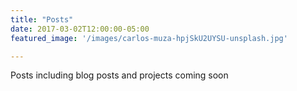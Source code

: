 ```yaml
---
title: "Posts"
date: 2017-03-02T12:00:00-05:00
featured_image: '/images/carlos-muza-hpjSkU2UYSU-unsplash.jpg'

---
```

Posts including blog posts and projects coming soon
